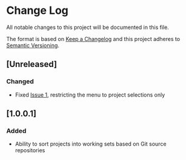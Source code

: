 # Change Log

All notable changes to this project will be documented in this file.

The format is based on [Keep a Changelog](http://keepachangelog.com/) 
and this project adheres to [Semantic Versioning](http://semver.org/).

## [Unreleased]
### Changed

- Fixed [Issue 1](https://github.com/romeara/eclipse-repository-workingsets/issues/1), restricting the menu to project selections only


## [1.0.0.1]
### Added

- Ability to sort projects into working sets based on Git source repositories